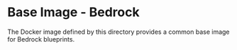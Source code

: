 # Base Image - Bedrock

The Docker image defined by this directory provides a common
base image for Bedrock blueprints.

